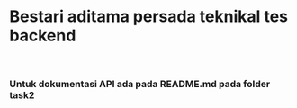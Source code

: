 # Bestari aditama persada teknikal tes backend

<br>

### Untuk dokumentasi API ada pada README.md pada folder task2